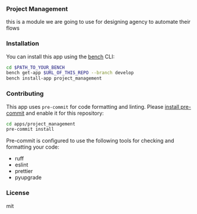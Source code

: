 ### Project Management

this is a module we are going to use for designing agency to automate their flows

### Installation

You can install this app using the [bench](https://github.com/frappe/bench) CLI:

```bash
cd $PATH_TO_YOUR_BENCH
bench get-app $URL_OF_THIS_REPO --branch develop
bench install-app project_management
```

### Contributing

This app uses `pre-commit` for code formatting and linting. Please [install pre-commit](https://pre-commit.com/#installation) and enable it for this repository:

```bash
cd apps/project_management
pre-commit install
```

Pre-commit is configured to use the following tools for checking and formatting your code:

- ruff
- eslint
- prettier
- pyupgrade

### License

mit
